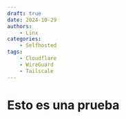 ```yaml
---
draft: true
date: 2024-10-29
authors: 
    - Linx
categories:
    - Selfhosted
tags:
    - Cloudflare
    - WireGuard
    - Tailscale
---
```


# Esto es una prueba